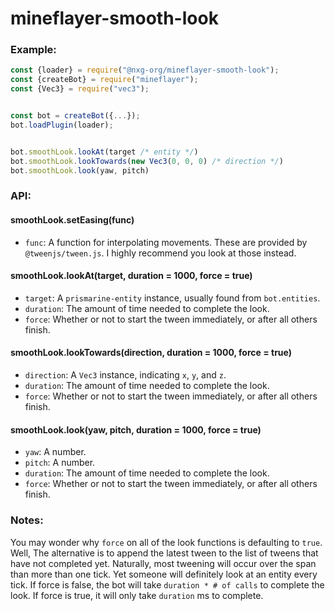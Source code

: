 # mineflayer-smooth-look


### Example:
```js
const {loader} = require("@nxg-org/mineflayer-smooth-look");
const {createBot} = require("mineflayer");
const {Vec3} = require("vec3");


const bot = createBot({...});
bot.loadPlugin(loader);


bot.smoothLook.lookAt(target /* entity */)
bot.smoothLook.lookTowards(new Vec3(0, 0, 0) /* direction */)
bot.smoothLook.look(yaw, pitch)
```

### API:


#### smoothLook.setEasing(func)
- `func`: A function for interpolating movements. These are provided by `@tweenjs/tween.js`. 
I highly recommend you look at those instead.



#### smoothLook.lookAt(target, duration = 1000, force = true)
- `target`: A `prismarine-entity` instance, usually found from `bot.entities`.
- `duration`: The amount of time needed to complete the look.
- `force`: Whether or not to start the tween immediately, or after all others finish.


#### smoothLook.lookTowards(direction, duration = 1000, force = true)
- `direction`: A `Vec3` instance, indicating `x`, `y`, and `z`.
- `duration`: The amount of time needed to complete the look.
- `force`: Whether or not to start the tween immediately, or after all others finish.


#### smoothLook.look(yaw, pitch, duration = 1000, force = true)
- `yaw`: A number.
- `pitch`: A number.
- `duration`: The amount of time needed to complete the look.
- `force`: Whether or not to start the tween immediately, or after all others finish.


### Notes:
You may wonder why `force` on all of the look functions is defaulting to `true`. Well, The alternative is to append the latest tween to the list of tweens that have not completed yet. Naturally, most tweening will occur over the span than more than one tick. Yet someone will definitely look at an entity every tick. If force is false, the bot will take `duration * # of calls` to complete the look. If force is true, it will only take `duration` ms to complete.
